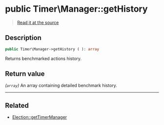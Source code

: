 # public Timer\Manager::getHistory

> [Read it at the source](https://github.com/julien-boudry/Condorcet/blob/master/src/Timer/Manager.php#L72)

## Description    

```php
public Timer\Manager->getHistory ( ): array
```

Returns benchmarked actions history.


## Return value   

*(`array`)* An array containing detailed benchmark history.


---------------------------------------

## Related

* [Election::getTimerManager](/Docs/api-reference/Election%20Class/Election--getTimerManager().md)    

